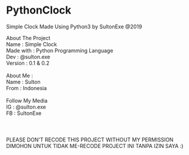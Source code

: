# PythonClock
Simple Clock Made Using Python3 by SultonExe @2019

About The Project <br>
Name : Simple Clock <br>
Made with : Python Programming Language <br>
Dev : @sulton.exe <br>
Version : 0.1 & 0.2 <br>
<br>
About Me : <br> 
Name : Sulton <br>
From : Indonesia <br>
<br>
Follow My Media <br>
IG : @sulton.exe <br>
FB : SultonExe <br>

#### <br>
PLEASE DON'T RECODE THIS PROJECT WITHOUT MY PERMISSION <br> 
DIMOHON UNTUK TIDAK ME-RECODE PROJECT INI TANPA IZIN SAYA :) <br>
### <br>
